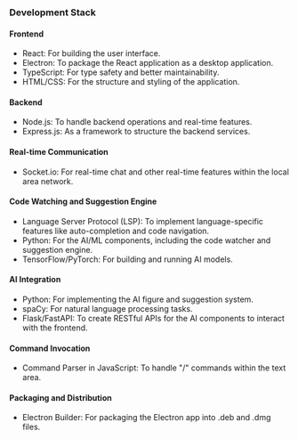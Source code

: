 ### Development Stack
#### Frontend
- React: For building the user interface.
- Electron: To package the React application as a desktop application.
- TypeScript: For type safety and better maintainability.
- HTML/CSS: For the structure and styling of the application.
#### Backend
- Node.js: To handle backend operations and real-time features.
- Express.js: As a framework to structure the backend services.
#### Real-time Communication
- Socket.io: For real-time chat and other real-time features within the local area network.
#### Code Watching and Suggestion Engine
- Language Server Protocol (LSP): To implement language-specific features like auto-completion and code navigation.
- Python: For the AI/ML components, including the code watcher and suggestion engine.
- TensorFlow/PyTorch: For building and running AI models.
#### AI Integration
- Python: For implementing the AI figure and suggestion system.
- spaCy: For natural language processing tasks.
- Flask/FastAPI: To create RESTful APIs for the AI components to interact with the frontend.
#### Command Invocation
- Command Parser in JavaScript: To handle "/" commands within the text area.
#### Packaging and Distribution
- Electron Builder: For packaging the Electron app into .deb and .dmg files.
